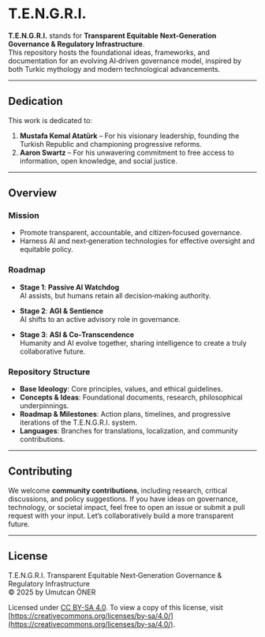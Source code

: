 # **T.E.N.G.R.I.**

**T.E.N.G.R.I.** stands for **Transparent Equitable Next‐Generation Governance & Regulatory Infrastructure**.  
This repository hosts the foundational ideas, frameworks, and documentation for an evolving AI‐driven governance model, inspired by both Turkic mythology and modern technological advancements.

---

## **Dedication**

This work is dedicated to:

1. **Mustafa Kemal Atatürk** – For his visionary leadership, founding the Turkish Republic and championing progressive reforms.
2. **Aaron Swartz** – For his unwavering commitment to free access to information, open knowledge, and social justice.

---

## **Overview**

### **Mission**

- Promote transparent, accountable, and citizen‐focused governance.
- Harness AI and next‐generation technologies for effective oversight and equitable policy.

### **Roadmap**

- **Stage 1**: **Passive AI Watchdog**  
  AI assists, but humans retain all decision‐making authority.

- **Stage 2**: **AGI & Sentience**  
  AI shifts to an active advisory role in governance.

- **Stage 3**: **ASI & Co‐Transcendence**  
  Humanity and AI evolve together, sharing intelligence to create a truly collaborative future.

### **Repository Structure**

- **Base Ideology**: Core principles, values, and ethical guidelines.
- **Concepts & Ideas**: Foundational documents, research, philosophical underpinnings.
- **Roadmap & Milestones**: Action plans, timelines, and progressive iterations of the T.E.N.G.R.I. system.
- **Languages**: Branches for translations, localization, and community contributions.

---

## **Contributing**

We welcome **community contributions**, including research, critical discussions, and policy suggestions. If you have ideas on governance, technology, or societal impact, feel free to open an issue or submit a pull request with your input. Let’s collaboratively build a more transparent future.

---

## **License**

T.E.N.G.R.I. Transparent Equitable Next‐Generation Governance & Regulatory Infrastructure  
© 2025 by Umutcan ÖNER

Licensed under [CC BY-SA 4.0](https://creativecommons.org/licenses/by-sa/4.0/). To view a copy of this license, visit  
[https://creativecommons.org/licenses/by-sa/4.0/](https://creativecommons.org/licenses/by-sa/4.0/).

